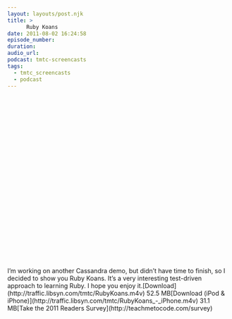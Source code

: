```yaml
---
layout: layouts/post.njk
title: >
      Ruby Koans
date: 2011-08-02 16:24:58
episode_number: 
duration: 
audio_url: 
podcast: tmtc-screencasts
tags: 
  - tmtc_screencasts
  - podcast
---
```


<object width="640" height="390" classid="clsid:d27cdb6e-ae6d-11cf-96b8-444553540000" codebase="http://download.macromedia.com/pub/shockwave/cabs/flash/swflash.cab#version=6,0,40,0"><param name="allowFullScreen" value="true">
<param name="allowscriptaccess" value="always">
<param name="src" value="http://www.youtube.com/v/e5XnHoXVxek?version=3&amp;hl=en_US&amp;rel=0">
<param name="allowfullscreen" value="true">
<embed width="640" height="390" type="application/x-shockwave-flash" src="http://www.youtube.com/v/e5XnHoXVxek?version=3&amp;hl=en_US&amp;rel=0" allowfullscreen="true" allowscriptaccess="always"></embed></object>I’m working on another Cassandra demo, but didn’t have time to finish, so I decided to show you Ruby Koans. It’s a very interesting test-driven approach to learning Ruby. I hope you enjoy it.[Download](http://traffic.libsyn.com/tmtc/RubyKoans.m4v) 52.5 MB[Download (iPod & iPhone)](http://traffic.libsyn.com/tmtc/RubyKoans_-_iPhone.m4v) 31.1 MB[Take the 2011 Readers Survey](http://teachmetocode.com/survey)
